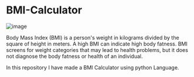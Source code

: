 # BMI-Calculator

![image](https://github.com/99-chetna/BMI-Calculator/assets/112334463/5943a239-78b2-4d52-8abe-30b7c7529bf3)




Body Mass Index (BMI) is a person's weight in kilograms divided by the square of height in meters. A high BMI can indicate high body fatness. BMI screens for weight categories that may lead to health problems, but it does not diagnose the body fatness or health of an individual.

In this repository I have made a BMI Calculator using python Language.
